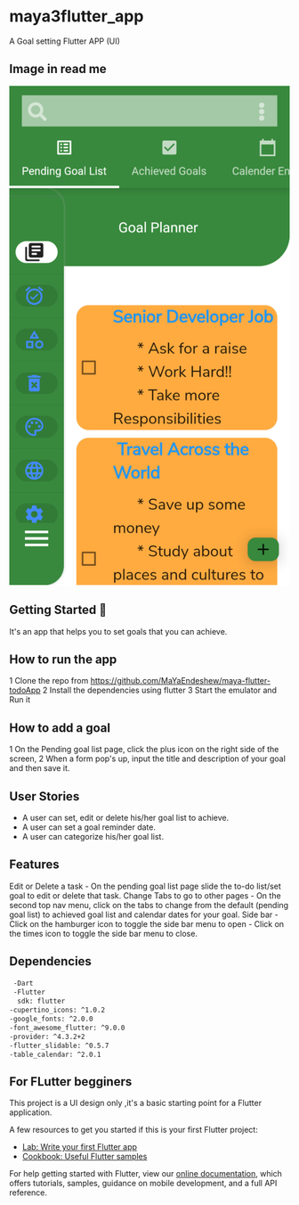 # maya3flutter_app

A Goal setting Flutter APP (UI)
## Image in read me
![](assets/images/UIGoalApp.png)

## Getting Started 🚀
It's an app that helps you to set goals that you can achieve.

## How to run the app

1 Clone the repo from https://github.com/MaYaEndeshew/maya-flutter-todoApp
2 Install the dependencies using flutter 
3 Start the emulator and Run it


## How to add a goal
1 On the Pending goal list page, click the plus icon on the right side of the screen,
2 When a form pop's up, input the title and description of your goal and then save it.

## User Stories
- A user can set, edit or delete his/her goal list to achieve.
- A user can set a goal reminder date.
- A user can categorize his/her goal list.

## Features
   Edit or Delete a task
    - On the pending goal list page slide the to-do list/set goal to edit or delete that task.
   Change Tabs to go to other pages
    - On the second top nav menu, click on the tabs to change from the default (pending goal list) to achieved goal list and calendar dates for your goal. 
   Side bar
     - Click on the hamburger icon to toggle the side bar menu to open 
     - Click on the times icon to toggle the side bar menu to close.
  
## Dependencies
     -Dart 
     -Flutter
      sdk: flutter
    -cupertino_icons: ^1.0.2
    -google_fonts: ^2.0.0
    -font_awesome_flutter: ^9.0.0
    -provider: ^4.3.2+2
    -flutter_slidable: ^0.5.7
    -table_calendar: ^2.0.1

## For FLutter begginers

This project is a UI design only ,it's a basic starting point for a Flutter application.

A few resources to get you started if this is your first Flutter project:

- [Lab: Write your first Flutter app](https://flutter.dev/docs/get-started/codelab)
- [Cookbook: Useful Flutter samples](https://flutter.dev/docs/cookbook)

For help getting started with Flutter, view our
[online documentation](https://flutter.dev/docs), which offers tutorials,
samples, guidance on mobile development, and a full API reference.

